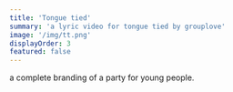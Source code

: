 ```yaml
---
title: 'Tongue tied'
summary: 'a lyric video for tongue tied by grouplove'
image: '/img/tt.png'
displayOrder: 3
featured: false
---
```


a complete branding of a party for young people.
